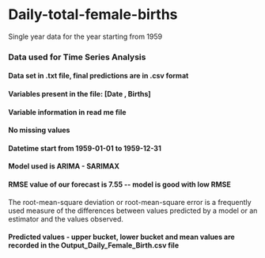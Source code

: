 # Daily-total-female-births
Single year data for the year starting from 1959
### Data used for Time Series Analysis
#### Data set in .txt file, final predictions are in .csv format
#### Variables present in the file: [Date , Births]
#### Variable information in read me file
#### No missing values
#### Datetime start from 1959-01-01 to 1959-12-31
#### Model used is ARIMA - SARIMAX
#### RMSE value of our forecast is 7.55 -- model is good with low RMSE
The root-mean-square deviation or root-mean-square error is a frequently used measure of the differences between values predicted by a model or an estimator and the values observed.
#### Predicted values - upper bucket, lower bucket and mean values are recorded in the Output_Daily_Female_Birth.csv file
